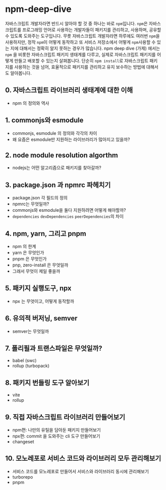 # npm-deep-dive

자바스크립트 개발자라면 반드시 알아야 할 것 중 하나는 바로 `npm`입니다. `npm`은 자바스크립트를 프로그래밍 언어로 사용하는 개발자들이 패키지를 관리하고, 사용하며, 공유할 수 있도록 도와주는 도구입니다. 무릇 자바스크립트 개발자라면 하루에도 여러번 `npm`을 사용하지만, 정작 `npm`이 어떻게 동작하고 또 서비스 저장소에서 어떻게 `npm`사용할 수 있는 지에 대해서는 정확히 알지 못하는 경우가 많습니다. npm deep dive (가제) 에서는 `npm` 을 비롯한 자바스크립트 패키지 생태계를 다루고, 실제로 자바스크립트 패키지를 어떻게 만들고 배포할 수 있는지 살펴봅니다. 단순히 `npm install`로 자바스크립트 패키지를 사용하는 것을 넘어, 효율적으로 패키지를 관리하고 유지 보수하는 방법에 대해서도 알아봅니다. 

## 0. 자바스크립트 라이브러리 생태계에 대한 이해

- npm 의 정의와 역사

## 1. commonjs와 esmodule

- commonjs, esmodule 의 정의와 각각의 차이
- 왜 요즘은 esmodule만 지원하는 라이브러리가 많아지고 있을까?

## 2. node module resolution algorthm 

- nodejs는 어떤 알고리즘으로 패키지를 찾아갈까?

## 3. package.json 과 npmrc 파헤치기

- package.json 각 필드의 정의
- npmrc는 무엇일까?
- commonjs와 esmodule을 둘다 지원하려면 어떻게 해야할까?
- `dependencies` `devDependencies` `peerDependencies`의 차이

## 4. npm, yarn, 그리고 pnpm

- npm 의 한계
- yarn 은 무엇인가
- pnpm 은 무엇인가
- pnp, zero-install 은 무엇일까
- 그래서 무엇이 제일 좋을까

## 5. 패키지 실행도구, npx

- npx 는 무엇이고, 어떻게 동작할까

## 6. 유의적 버저닝, semver

- semver는 무엇일까

## 7. 폴리필과 트랜스파일은 무엇일까? 

- babel (swc)
- rollup (turbopack)

## 8. 패키지 번들링 도구 알아보기

- vite
- rollup

## 9. 직접 자바스크립트 라이브러리 만들어보기

- npm편: 나만의 유틸을 담아둔 패키지 만들어보기
- npx편: commit 을 도와주는 cli 도구 만들어보기
- changeset

## 10. 모노레포로 서비스 코드와 라이브러리 모두 관리해보기

- 서비스 코드를 모노레포로 만들어서 서비스와 라이브러리 동시에 관리해보기
- turborepo
- pnpm
